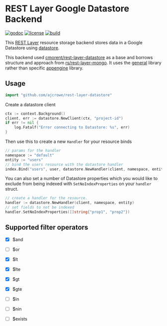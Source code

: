 # REST Layer Google Datastore Backend

[![godoc](http://img.shields.io/badge/godoc-reference-blue.svg?style=flat)](https://godoc.org/github.com/ajcrowe/rest-layer-datastore) [![license](http://img.shields.io/badge/license-MIT-red.svg?style=flat)](https://raw.githubusercontent.com/ajcrowe/rest-layer-datastore/master/LICENSE) [![build](https://img.shields.io/travis/ajcrowe/rest-layer-datastore.svg?style=flat)](https://travis-ci.org/ajcrowe/rest-layer-datastore)

This [REST Layer](https://github.com/rs/rest-layer) resource storage backend stores data in a Google Datastore using [datastore](https://godoc.org/cloud.google.com/go/datastore).

This backend used [cmorent/rest-layer-datastore](https://github.com/cmorent/rest-layer-datastore) as a base and borrows structure and approach from [rs/rest-layer-mongo](https://github.com/rs/rest-layer-mongo). It uses the [general](https://godoc.org/cloud.google.com/go/datastore) library rather than specific [appengine](https://google.golang.org/appengine/datastore) library.

## Usage

```go
import "github.com/ajcrowe/rest-layer-datastore"
```

Create a datastore client

```go
ctx := context.Background()
client, err := datastore.NewClient(ctx, "project-id")
if err != nil {
	log.Fatalf("Error connecting to Datastore: %s", err)
}
```

Then use this to create a new `Handler` for your resource binds

```go
// params for the handler
namespace := "default"
entity := "users"
// bind the users resource with the datastore handler
index.Bind("users", user, datastore.NewHandler(client, namespace, entity), resource.DefaultConf)
```

You can also set a number of Datastore properties which you would like to exclude from being indexed with `SetNoIndexProperties` on your `handler` struct.

```go
// create a handler for the resource.
handler := datastore.NewHandler(client, namespace, entity)
// set fields to not be indexed
handler.SetNoIndexProperties([]string{"prop1", "prop2"})
```

## Supported filter operators

- [x] $and
- [ ] $or
- [x] $lt
- [x] $lte
- [x] $gt
- [x] $gte
- [ ] $in
- [ ] $nin
- [ ] $exists

